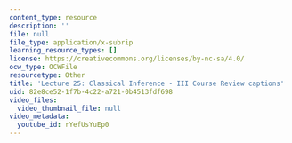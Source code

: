 ```yaml
---
content_type: resource
description: ''
file: null
file_type: application/x-subrip
learning_resource_types: []
license: https://creativecommons.org/licenses/by-nc-sa/4.0/
ocw_type: OCWFile
resourcetype: Other
title: 'Lecture 25: Classical Inference - III Course Review captions'
uid: 82e8ce52-1f7b-4c22-a721-0b4513fdf698
video_files:
  video_thumbnail_file: null
video_metadata:
  youtube_id: rYefUsYuEp0
---
```

